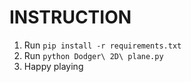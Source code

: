 # INSTRUCTION
1. Run ```pip install -r requirements.txt```
2. Run  ```python Dodger\ 2D\ plane.py```
3. Happy playing
